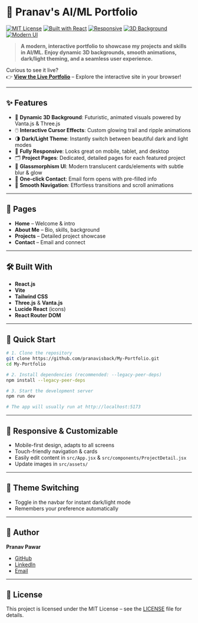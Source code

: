 # 🌟 Pranav's AI/ML Portfolio

[![MIT License](https://img.shields.io/badge/License-MIT-blue.svg)](LICENSE)
[![Built with React](https://img.shields.io/badge/Built%20With-React.js-blue)](#)
[![Responsive](https://img.shields.io/badge/Responsive-Yes-brightgreen)](#)
[![3D Background](https://img.shields.io/badge/3D%20Background-Yes-purple)](#)
[![Modern UI](https://img.shields.io/badge/UI-Glassmorphism%20%2F%20Modern-informational)](#)

> **A modern, interactive portfolio to showcase my projects and skills in AI/ML. Enjoy dynamic 3D backgrounds, smooth animations, dark/light theming, and a seamless user experience.**

Curious to see it live?  
👉 [**View the Live Portfolio**](https://pranavisback.github.io/My-Portfolio/) – Explore the interactive site in your browser!

---

## ✨ Features

- 🎨 **Dynamic 3D Background**: Futuristic, animated visuals powered by Vanta.js & Three.js
- 🖱️ **Interactive Cursor Effects**: Custom glowing trail and ripple animations
- 🌗 **Dark/Light Theme**: Instantly switch between beautiful dark and light modes
- 📱 **Fully Responsive**: Looks great on mobile, tablet, and desktop
- 🗂️ **Project Pages**: Dedicated, detailed pages for each featured project
- 🧊 **Glassmorphism UI**: Modern translucent cards/elements with subtle blur & glow
- 📧 **One-click Contact**: Email form opens with pre-filled info
- 🔗 **Smooth Navigation**: Effortless transitions and scroll animations

---

## 📄 Pages

- **Home** – Welcome & intro
- **About Me** – Bio, skills, background
- **Projects** – Detailed project showcase
- **Contact** – Email and connect

---

## 🛠️ Built With

- **React.js**
- **Vite**
- **Tailwind CSS**
- **Three.js** & **Vanta.js**
- **Lucide React** (icons)
- **React Router DOM**

---

## 🚦 Quick Start

```bash
# 1. Clone the repository
git clone https://github.com/pranavisback/My-Portfolio.git
cd My-Portfolio

# 2. Install dependencies (recommended: --legacy-peer-deps)
npm install --legacy-peer-deps

# 3. Start the development server
npm run dev

# The app will usually run at http://localhost:5173
```

---

## 📱 Responsive & Customizable

- Mobile-first design, adapts to all screens
- Touch-friendly navigation & cards
- Easily edit content in `src/App.jsx` & `src/components/ProjectDetail.jsx`
- Update images in `src/assets/`

---

## 🎨 Theme Switching

- Toggle in the navbar for instant dark/light mode
- Remembers your preference automatically

---

## 👤 Author

**Pranav Pawar**

- [GitHub](https://github.com/pranavisback)
- [LinkedIn](https://www.linkedin.com/in/pranav-pawar-op647)
- [Email](mailto:pranav647p@gmail.com)

---

## 📜 License

This project is licensed under the MIT License – see the [LICENSE](LICENSE) file for details.
